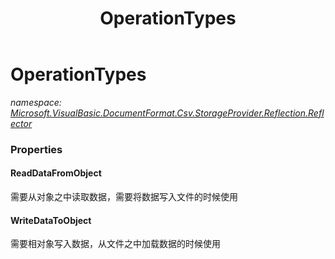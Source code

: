 ﻿---
title: OperationTypes
---

# OperationTypes
_namespace: [Microsoft.VisualBasic.DocumentFormat.Csv.StorageProvider.Reflection.Reflector](N-Microsoft.VisualBasic.DocumentFormat.Csv.StorageProvider.Reflection.Reflector.html)_





### Properties

#### ReadDataFromObject
需要从对象之中读取数据，需要将数据写入文件的时候使用
#### WriteDataToObject
需要相对象写入数据，从文件之中加载数据的时候使用

